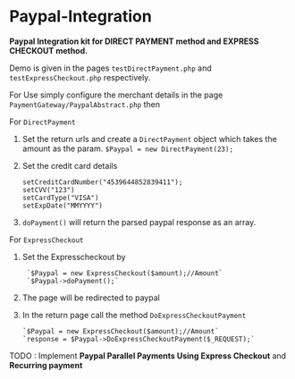 Paypal-Integration
==================
<b>Paypal Integration kit for DIRECT PAYMENT method and EXPRESS CHECKOUT method.</b>

Demo is given in the pages `testDirectPayment.php` and `testExpressCheckout.php` respectively.

For Use simply configure the merchant details in the page `PaymentGateway/PaypalAbstract.php` then

For `DirectPayment` 

1. Set the return urls and create a `DirectPayment` object which takes the amount as the param. 
   `$Paypal = new DirectPayment(23);`

2. Set the credit card details

   `setCreditCardNumber("4539644852839411");`   
   `setCVV("123")`   
   `setCardType("VISA")`   
   `setExpDate("MMYYYY")`

3. `doPayment()` will return the parsed paypal response as an array.

 
 For `ExpressCheckout` 
 
1. Set the Expresscheckout by
        

        `$Paypal = new ExpressCheckout($amount);//Amount`
        `$Paypal->doPayment();`
2. The page will be redirected to paypal
3. In the return page call the method `DoExpressCheckoutPayment`


       `$Paypal = new ExpressCheckout($amount);//Amount`
       `response = $Paypal->DoExpressCheckoutPayment($_REQUEST);`
       
TODO : Implement <b>Paypal Parallel Payments Using Express Checkout</b> and <b>Recurring payment</b>
